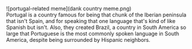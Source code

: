 ![portugal-related meme](dank country meme.png)  
Portugal is a country famous for being that chunk of the Iberian peninsula that isn't Spain, and for speaking that one language that's kind of like Spanish but isn't. Also, they created Brazil, a country in South America so large that Portuguese is the most commonly spoken language in South America, despite being surrounded by Hispanic neighbors.
